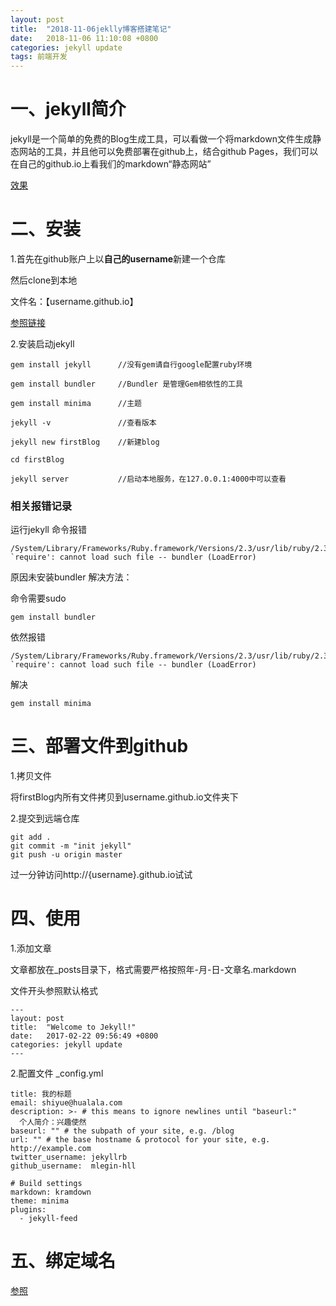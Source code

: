 ```yaml
---
layout: post
title:  "2018-11-06jeklly博客搭建笔记"
date:   2018-11-06 11:10:08 +0800
categories: jekyll update
tags: 前端开发
---
```


# 一、jekyll简介

jekyll是一个简单的免费的Blog生成工具，可以看做一个将markdown文件生成静态网站的工具，并且他可以免费部署在github上，结合github Pages，我们可以在自己的github.io上看我们的markdown“静态网站”

[效果](http://mlegin-hll.github.io)


# 二、安装

1.首先在github账户上以**自己的username**新建一个仓库

然后clone到本地

文件名：【username.github.io】

[参照链接](https://pages.github.com/)

2.安装启动jekyll
```
gem install jekyll      //没有gem请自行google配置ruby环境

gem install bundler     //Bundler 是管理Gem相依性的工具

gem install minima      //主题

jekyll -v               //查看版本

jekyll new firstBlog    //新建blog

cd firstBlog

jekyll server           //启动本地服务，在127.0.0.1:4000中可以查看
```

### 相关报错记录

运行jekyll 命令报错

```
/System/Library/Frameworks/Ruby.framework/Versions/2.3/usr/lib/ruby/2.3.0/rubygems/core_ext/kernel_require.rb:55:in `require': cannot load such file -- bundler (LoadError)
```
原因未安装bundler
解决方法：

命令需要sudo

```
gem install bundler
```

依然报错

```
/System/Library/Frameworks/Ruby.framework/Versions/2.3/usr/lib/ruby/2.3.0/rubygems/core_ext/kernel_require.rb:55:in `require': cannot load such file -- bundler (LoadError)
```

解决

```
gem install minima
```

# 三、部署文件到github

1.拷贝文件

将firstBlog内所有文件拷贝到username.github.io文件夹下

2.提交到远端仓库

```
git add .
git commit -m "init jekyll"
git push -u origin master
```

过一分钟访问http://{username}.github.io试试

# 四、使用

1.添加文章

文章都放在_posts目录下，格式需要严格按照年-月-日-文章名.markdown

文件开头参照默认格式

```
---
layout: post
title:  "Welcome to Jekyll!"
date:   2017-02-22 09:56:49 +0800
categories: jekyll update
---
```

2.配置文件 _config.yml

```
title: 我的标题
email: shiyue@hualala.com
description: >- # this means to ignore newlines until "baseurl:"
  个人简介：兴趣使然
baseurl: "" # the subpath of your site, e.g. /blog
url: "" # the base hostname & protocol for your site, e.g. http://example.com
twitter_username: jekyllrb
github_username:  mlegin-hll

# Build settings
markdown: kramdown
theme: minima
plugins:
  - jekyll-feed
```
# 五、绑定域名

[参照](https://blog.csdn.net/u013282507/article/details/54944395)






